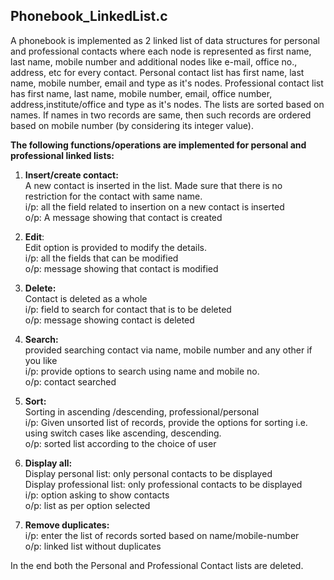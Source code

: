## Phonebook_LinkedList.c

A phonebook is implemented as 2 linked list of data structures for personal and professional contacts where each node is represented as first name, last name, mobile number and additional nodes like e-mail, office no., address, etc for every contact. Personal contact list has first name, last name, mobile number, email and type as it's nodes. Professional contact list has first name, last name, mobile number, email, office number, address,institute/office and type as it's nodes. The lists are sorted based on names. If names in two records are same, then such records are ordered based on mobile number (by considering its integer value).

**The following functions/operations are implemented for personal and professional linked lists:**

1. **Insert/create contact:**  
A new contact is inserted in the list. Made sure that there is no restriction for the contact with same name.  
i/p: all the field related to insertion on a new contact  is inserted  
o/p: A message showing that contact is created

2. **Edit**:  
Edit option is provided to modify the details.  
i/p: all the fields that can be modified  
o/p: message showing that contact is modified

3. **Delete:**  
Contact is deleted as a whole  
i/p: field to search for contact that is to be deleted  
o/p: message showing contact is deleted

4. **Search:**  
provided searching contact via name, mobile number and any other if you like  
i/p: provide options to search using name and mobile no.  
o/p: contact searched

5. **Sort:**  
Sorting in ascending /descending, professional/personal  
i/p: Given unsorted list of records, provide the options for sorting i.e. using
switch cases like ascending, descending.  
o/p: sorted list according to the choice of user

6. **Display all:**  
Display personal list: only personal contacts to be displayed  
Display professional list: only professional contacts to be displayed  
i/p: option asking to show contacts  
o/p: list as per option selected

7. **Remove duplicates:**  
i/p: enter the list of records sorted based on name/mobile-number  
o/p: linked list without duplicates  

In the end both the Personal and Professional Contact lists are deleted.
